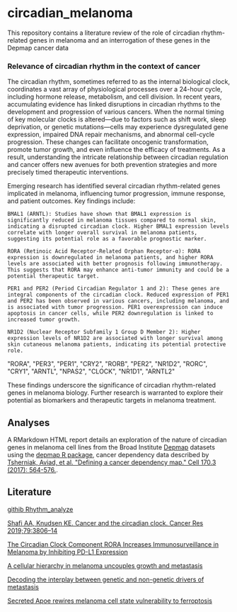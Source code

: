 # circadian_melanoma

This repository contains a literature review of the role of circadian
rhythm-related genes in melanoma and an interrogation of these genes in the Depmap cancer data

### Relevance of circadian rhythm in the context of cancer

The circadian rhythm, sometimes referred to as the internal biological clock,
coordinates a vast array of physiological processes over a 24-hour cycle,
including hormone release, metabolism, and cell division. In recent years,
accumulating evidence has linked disruptions in circadian rhythms to the
development and progression of various cancers. When the normal timing of key
molecular clocks is altered—due to factors such as shift work, sleep deprivation,
or genetic mutations—cells may experience dysregulated gene expression, impaired
DNA repair mechanisms, and abnormal cell-cycle progression. These changes can
facilitate oncogenic transformation, promote tumor growth, and even influence
the efficacy of treatments. As a result, understanding the intricate relationship
between circadian regulation and cancer offers new avenues for both prevention
strategies and more precisely timed therapeutic interventions.

Emerging research has identified several circadian rhythm-related genes implicated in melanoma, influencing tumor progression, immune response, and patient outcomes. Key findings include:

    BMAL1 (ARNTL): Studies have shown that BMAL1 expression is significantly reduced in melanoma tissues compared to normal skin, indicating a disrupted circadian clock. Higher BMAL1 expression levels correlate with longer overall survival in melanoma patients, suggesting its potential role as a favorable prognostic marker.

    RORA (Retinoic Acid Receptor-Related Orphan Receptor-α): RORA expression is downregulated in melanoma patients, and higher RORA levels are associated with better prognosis following immunotherapy. This suggests that RORA may enhance anti-tumor immunity and could be a potential therapeutic target.

    PER1 and PER2 (Period Circadian Regulator 1 and 2): These genes are integral components of the circadian clock. Reduced expression of PER1 and PER2 has been observed in various cancers, including melanoma, and is associated with tumor progression. PER1 overexpression can induce apoptosis in cancer cells, while PER2 downregulation is linked to increased tumor growth.

    NR1D2 (Nuclear Receptor Subfamily 1 Group D Member 2): Higher expression levels of NR1D2 are associated with longer survival among skin cutaneous melanoma patients, indicating its potential protective role.

"RORA", "PER3", "PER1", "CRY2", "RORB", "PER2", "NR1D2", 
"RORC", "CRY1", "ARNTL", "NPAS2", "CLOCK", "NR1D1", "ARNTL2"

These findings underscore the significance of circadian rhythm-related genes in melanoma biology. Further research is warranted to explore their potential as biomarkers and therapeutic targets in melanoma treatment.

## Analyses

A RMarkdown HTML report details an exploration of the nature of circadian genes in melanoma
cell lines from the Broad Institute [Depmap](https://depmap.org/portal/data_page/?tab=allData)
datasets using the [depmap R package](https://www.bioconductor.org/packages/release/data/experiment/html/depmap.html),
cancer dependency data described by [Tsherniak, Aviad, et al. "Defining a cancer dependency map." Cell 170.3 (2017): 564-576.](https://www.ncbi.nlm.nih.gov/pubmed/28753430).

## Literature

[githib Rhythm_analyze](https://github.com/weijinchen01/Rhythm_analyze)

[Shafi AA, Knudsen KE. Cancer and the circadian clock. Cancer Res 2019;79:3806–14]()

[The Circadian Clock Component RORA Increases Immunosurveillance in Melanoma by Inhibiting PD-L1 Expression](https://pmc.ncbi.nlm.nih.gov/articles/PMC11247325/)

[A cellular hierarchy in melanoma uncouples growth and metastasis](https://www.nature.com/articles/s41586-022-05242-7)

[Decoding the interplay between genetic and non-genetic drivers of metastasis](https://www.nature.com/articles/s41586-024-07302-6)

[Secreted Apoe rewires melanoma cell state vulnerability to ferroptosis](https://www.science.org/doi/full/10.1126/sciadv.adp6164)
